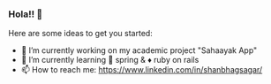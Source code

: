 ### Hola!! 👋


Here are some ideas to get you started:

- 🔭 I’m currently working on my academic project "Sahaayak App"
- 🌱 I’m currently learning :leaves: spring & :diamonds: ruby on rails
- :mailbox: How to reach me: https://www.linkedin.com/in/shanbhagsagar/


